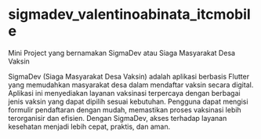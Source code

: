 # sigmadev_valentinoabinata_itcmobile
Mini Project yang bernamakan SigmaDev atau Siaga Masyarakat Desa Vaksin

SigmaDev (Siaga Masyarakat Desa Vaksin) adalah aplikasi berbasis Flutter yang memudahkan masyarakat desa dalam mendaftar vaksin secara digital. Aplikasi ini menyediakan layanan vaksinasi terpercaya dengan berbagai jenis vaksin yang dapat dipilih sesuai kebutuhan. Pengguna dapat mengisi formulir pendaftaran dengan mudah, memastikan proses vaksinasi lebih terorganisir dan efisien. Dengan SigmaDev, akses terhadap layanan kesehatan menjadi lebih cepat, praktis, dan aman.
